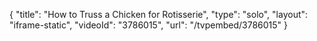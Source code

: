 {
    "title": "How to Truss a Chicken for Rotisserie",
    "type": "solo",
    "layout": "iframe-static",
    "videoId": "3786015",
    "url": "\/tvpembed\/3786015"
}